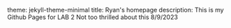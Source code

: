 theme: jekyll-theme-minimal
title: Ryan's homepage
description: This is my Github Pages for LAB 2
Not too thrilled about this  8/9/2023
